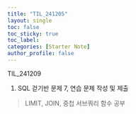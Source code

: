 ```yaml
---
title: "TIL_241205"
layout: single
toc: false
toc_sticky: true
toc_label: 
categories: [Starter Note]
author_profile: false
---
```


TIL_241209

1. SQL 걷기반 문제 7, 연습 문제 작성 및 제출
> LIMIT, JOIN, 중첩 서브쿼리 함수 공부